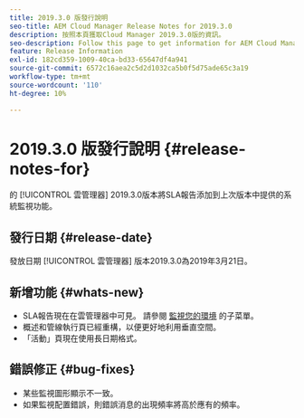 ```yaml
---
title: 2019.3.0 版發行說明
seo-title: AEM Cloud Manager Release Notes for 2019.3.0
description: 按照本頁獲取Cloud Manager 2019.3.0版的資訊。
seo-description: Follow this page to get information for AEM Cloud Manager Release 2019.3.0.
feature: Release Information
exl-id: 182cd359-1009-40ca-bd33-65647df4a941
source-git-commit: 6572c16aea2c5d2d1032ca5b0f5d75ade65c3a19
workflow-type: tm+mt
source-wordcount: '110'
ht-degree: 10%

---
```


# 2019.3.0 版發行說明 {#release-notes-for}

的 [!UICONTROL 雲管理器] 2019.3.0版本將SLA報告添加到上次版本中提供的系統監視功能。

## 發行日期 {#release-date}

發放日期 [!UICONTROL 雲管理器] 版本2019.3.0為2019年3月21日。

## 新增功能 {#whats-new}

* SLA報告現在在雲管理器中可見。 請參閱 [監視您的環境](/help/using/monitoring-environments.md) 的子菜單。
* 概述和管線執行頁已經重構，以便更好地利用垂直空間。
* 「活動」頁現在使用長日期格式。

## 錯誤修正 {#bug-fixes}

* 某些監視圖形顯示不一致。
* 如果監視配置錯誤，則錯誤消息的出現頻率將高於應有的頻率。
